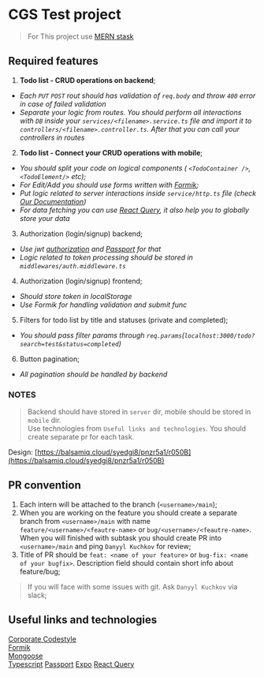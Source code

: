 # CGS Test project

> For This project use [MERN stask](https://www.mongodb.com/languages/mern-stack-tutorial)
## Required features

1. **Todo list - CRUD operations on backend**;

- _Each `PUT` `POST` rout should has validation of `req.body` and throw `400` error in case of failed validation_  
- _Separate your logic from routes. You should perform all interactions with `DB` inside your `services/<filename>.service.ts` file and import it to `controllers/<filename>.controller.ts`. After that you can call your controllers in routes_

2. **Todo list - Connect your CRUD operations with mobile**;

- _You should split your code on logical components ( `<TodoContainer />`, `<TodoElement/>` etc);_  
- _For Edit/Add you should use forms written with [Formik](https://formik.org/docs/overview);_  
- _Put logic related to server interactions inside `service/http.ts` file (check [Our Documentation](https://github.com/CodeGeneration-2020/code-generation-code-style/blob/main/docs/javascript.md#server-interactions-))_
- _For data fetching you can use [React Query](https://react-query.tanstack.com/), it also help you to globally store your data_

3. Authorization (login/signup) backend;

- _Use jwt [authorization](https://nodejsdev.ru/doc/jwt/) and [Passport](http://www.passportjs.org/) for that_
- _Logic related to token processing should be stored in `middlewares/auth.middleware.ts`_

4. Authorization (login/signup) frontend;

- _Should store token in localStorage_
- _Use Formik for handling validation and submit func_

5. Filters for todo list by title and statuses (private and completed);

- _You should pass filter params through `req.params`(`localhost:3000/todo?search=test&status=completed`)_

6. Button pagination;

- _All pagination should be handled by backend_
### NOTES  

> Backend should have stored in `server` dir, mobile should be stored in `mobile` dir.  
> Use technologies from `Useful links and technologies`. You should create separate pr for each task.

Design: [https://balsamiq.cloud/syedgi8/pnzr5a1/r050B](https://balsamiq.cloud/syedgi8/pnzr5a1/r050B)  

## PR convention

1. Each intern will be attached to the branch (`<username>/main`);
2. When you are working on the feature you should create a separate branch from `<username>/main` with name  
`feature/<username>/<feautre-name>` or `bug/<username>/<feautre-name>`. When you will finished with subtask you should create PR into `<username>/main` and ping `Danyyl Kuchkov` for review;
3. Title of PR should be `feat: <name of your feature>` or `bug-fix: <name of your bugfix>`. Description field should contain short info about feature/bug;

> If you will face with some issues with git. Ask `Danyyl Kuchkov` via slack;

## Useful links and technologies

[Corporate Codestyle](https://github.com/CodeGeneration-2020/code-generation-code-style)  
[Formik](https://formik.org/docs/overview)  
[Mongoose](https://mongoosejs.com/)  
[Typescript](https://www.typescriptlang.org/docs/handbook/typescript-in-5-minutes.html)
[Passport](http://www.passportjs.org/)
[Expo](https://docs.expo.io/)
[React Query](https://react-query.tanstack.com/)